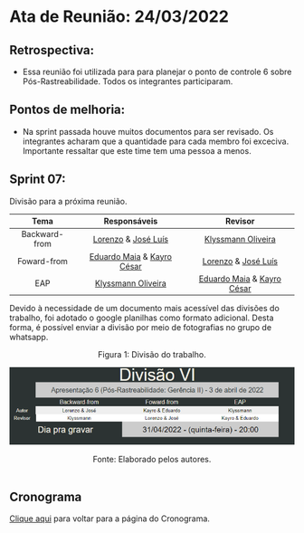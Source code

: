 # Ata de Reunião: 24/03/2022

## Retrospectiva:
- Essa reunião foi utilizada para para planejar o ponto de controle 6 sobre Pós-Rastreabilidade. Todos os integrantes participaram.

## Pontos de melhoria:
- Na sprint passada houve muitos documentos para ser revisado. Os integrantes acharam que a quantidade para cada membro foi exceciva. Importante ressaltar que este time tem uma pessoa a menos.

## Sprint 07:
Divisão para a próxima reunião.

| Tema | Responsáveis | Revisor |
| :-: | :-: | :-: |
| Backward-from | [Lorenzo][lorenzo-github] & [José Luís][jose-github] | [Klyssmann Oliveira][klyssmann-github] |
| Foward-from | [Eduardo Maia][eduardo-github] &  [Kayro César][kayro-github] | [Lorenzo][lorenzo-github] & [José Luís][jose-github] |
| EAP | [Klyssmann Oliveira][klyssmann-github] | [Eduardo Maia][eduardo-github] &  [Kayro César][kayro-github]  |



[eduardo-github]:https://github.com/eduardomr
[klyssmann-github]:https://github.com/klyssmannoliveira
[jose-github]:https://github.com/joseluis-rt
[augusto-github]:https://github.com/augustocrmg
[lorenzo-github]:https://github.com/lorenzo7377
[kayro-github]:https://github.com/kayrocesar


Devido à necessidade de um documento mais acessível das divisões do trabalho, foi adotado o google planilhas como formato adicional. Desta forma, é possível enviar a divisão por meio de fotografias no grupo de whatsapp.



<center>
<figcaption>Figura 1: Divisão do trabalho.</figcaption>
<p align = "center"><img src="https://raw.githubusercontent.com/Requisitos-de-Software/2021.2-PontoFacil/master/docs/assets/imagens/divisaoVI.png"</p><br>
<figcaption>Fonte: Elaborado pelos autores.</figcaption>


</center>

<br>


## Cronograma

<a href="https://requisitos-de-software.github.io/2021.2-PontoFacil/planejamento/cronograma/">Clique aqui</a> para voltar para a página do Cronograma.